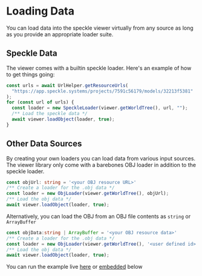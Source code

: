 # Loading Data

You can load data into the speckle viewer virtually from any source as long as you provide an appropriate loader suite.

## Speckle Data
The viewer comes with a builtin speckle loader. Here's an example of how to get things going:
```ts
const urls = await UrlHelper.getResourceUrls(
  "https://app.speckle.systems/projects/7591c56179/models/32213f5381"
);
for (const url of urls) {
  const loader = new SpeckleLoader(viewer.getWorldTree(), url, "");
  /** Load the speckle data */
  await viewer.loadObject(loader, true);
}
```

## Other Data Sources
By creating your own loaders you can load data from various input sources. The viewer library only come with a barebones OBJ loader in addition to the speckle loader. 

```ts
const objUrl: string = '<your OBJ resource URL>'
/** Create a loader for the .obj data */
const loader = new ObjLoader(viewer.getWorldTree(), objUrl);
/** Load the obj data */
await viewer.loadObject(loader, true);
```
Alternatively, you can load the OBJ from an OBJ file contents as `string` or `ArrayBuffer`
```ts
const objData:string | ArrayBuffer = '<your OBJ resource data>'
/** Create a loader for the .obj data */
const loader = new ObjLoader(viewer.getWorldTree(), '<user defined id>', objData);
/** Load the obj data */
await viewer.loadObject(loader, true);
```
You can run the example live [here](https://stackblitz.com/edit/speckle-obj-loader?file=index.html) or <VueCustomTooltip label="Embedding works only on chromium based browsers"><ins>embedded</ins></VueCustomTooltip> below

<Stackblitz projectId="speckle-obj-loader" :embedOptions="{ 
    height: 500,
    openFile: 'src/main.ts',
    view: 'preview',
    hideExplorer: true,
    hideNavigation: true }" />